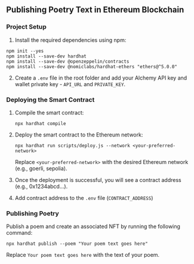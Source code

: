 ## Publishing Poetry Text in Ethereum Blockchain

### Project Setup

1. Install the required dependencies using npm:
```
npm init --yes
npm install --save-dev hardhat  
npm install --save-dev @openzeppelin/contracts
npm install --save-dev @nomiclabs/hardhat-ethers "ethers@^5.0.0"
```

2. Create a `.env` file in the root folder and add your Alchemy API key and wallet private key - `API_URL` and `PRIVATE_KEY`.

### Deploying the Smart Contract

1. Compile the smart contract:

   ```
   npx hardhat compile
   ```

2. Deploy the smart contract to the Ethereum network:

   ```
   npx hardhat run scripts/deploy.js --network <your-preferred-network>
   ```

   Replace `<your-preferred-network>` with the desired Ethereum network (e.g., goerli, sepolia).

3. Once the deployment is successful, you will see a contract address (e.g., 0x1234abcd...).

4. Add contract address to the `.env` file (`CONTRACT_ADDRESS`)

### Publishing Poetry

Publish a poem and create an associated NFT by running the following command:

```
npx hardhat publish --poem "Your poem text goes here"
```

Replace `Your poem text goes here` with the text of your poem.

